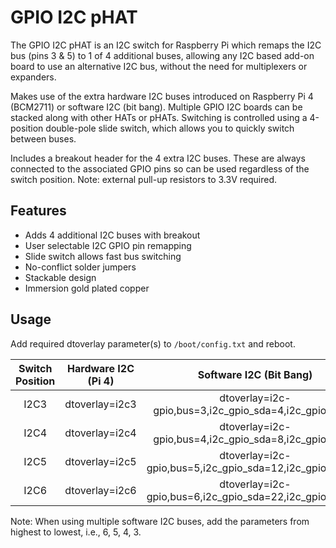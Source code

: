 <!--
---
name: GPIO I2C pHAT
class: board
type: io
formfactor: pHAT
manufacturer: PlasmaDan
description: 4 Extra I2C Buses for Raspberry Pi.
github: https://github.com/plasmadancom/GPIO-I2C-pHAT
buy: https://plasmadan.com/gpioi2c
image: 'gpio-i2c-phat.png'
pincount: 40
eeprom: no
power:
ground:
pin:
  '4':
    name: I2C3 SDA
    mode: i2c
  '15':
    name: I2C6 SDA
    mode: i2c
  '16':
    name: I2C6 SCL
    mode: i2c
  '29':
    name: I2C3 SCL
    mode: i2c
  '21':
    name: I2C4 SCL
    mode: i2c
  '24':
    name: I2C4 SDA
    mode: i2c
  '32':
    name: I2C5 SDA
    mode: i2c
  '33':
    name: I2C5 SCL
    mode: i2c
-->
# GPIO I2C pHAT

The GPIO I2C pHAT is an I2C switch for Raspberry Pi which remaps the I2C bus (pins 3 & 5) to 1 of 4 additional buses, allowing any I2C based add-on board to use an alternative I2C bus, without the need for multiplexers or expanders.

Makes use of the extra hardware I2C buses introduced on Raspberry Pi 4 (BCM2711) or software I2C (bit bang). Multiple GPIO I2C boards can be stacked along with other HATs or pHATs. Switching is controlled using a 4-position double-pole slide switch, which allows you to quickly switch between buses.

Includes a breakout header for the 4 extra I2C buses. These are always connected to the associated GPIO pins so can be used regardless of the switch position. Note: external pull-up resistors to 3.3V required.

## Features

* Adds 4 additional I2C buses with breakout
* User selectable I2C GPIO pin remapping
* Slide switch allows fast bus switching
* No-conflict solder jumpers
* Stackable design
* Immersion gold plated copper

## Usage

Add required dtoverlay parameter(s) to ```/boot/config.txt``` and reboot.

| Switch Position | Hardware I2C (Pi 4) | Software I2C (Bit Bang) | GPIO |
| :---: | :---: | :---: | :---: |
| I2C3 | dtoverlay=i2c3 | dtoverlay=i2c-gpio,bus=3,i2c_gpio_sda=4,i2c_gpio_scl=5 | 4 5 |
| I2C4 | dtoverlay=i2c4 | dtoverlay=i2c-gpio,bus=4,i2c_gpio_sda=8,i2c_gpio_scl=9 | 8 9 |
| I2C5 | dtoverlay=i2c5 | dtoverlay=i2c-gpio,bus=5,i2c_gpio_sda=12,i2c_gpio_scl=13 | 12 13 |
| I2C6 | dtoverlay=i2c6 | dtoverlay=i2c-gpio,bus=6,i2c_gpio_sda=22,i2c_gpio_scl=23 | 22 23 |

Note: When using multiple software I2C buses, add the parameters from highest to lowest, i.e., 6, 5, 4, 3.